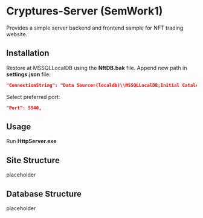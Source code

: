 # Cryptures-Server (SemWork1)

Provides a simple server backend and frontend sample for NFT trading website.

## Installation

Restore at MSSQLLocalDB using the **NftDB.bak** file. Append new path in **settings.json** file:

```json
"ConnectionString": "Data Source=(localdb)\\MSSQLLocalDB;Initial Catalog=NftDB;Integrated Security=True"
```
Select preferred port:
```json
"Port": 5540,
```

## Usage
Run **HttpServer.exe**

## Site Structure
placeholder

## Database Structure
placeholder

